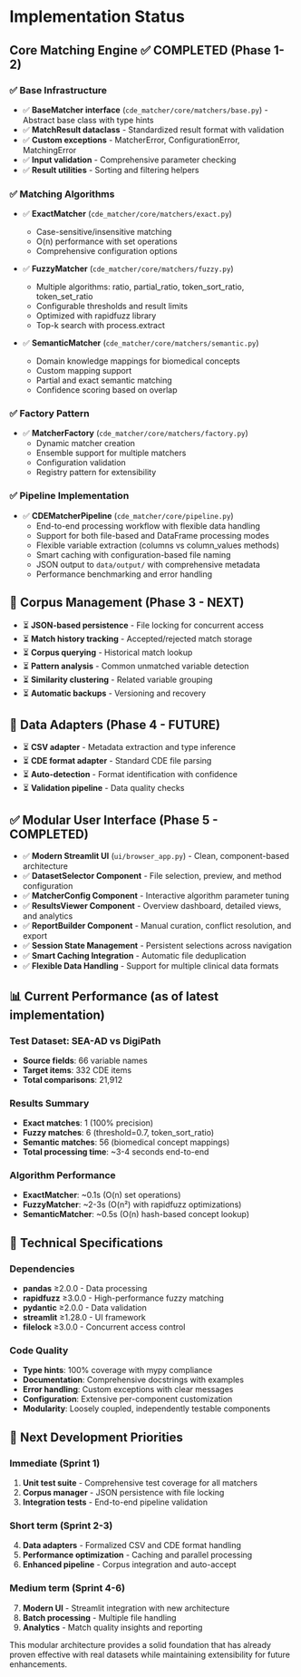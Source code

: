 # Implementation Status

## Core Matching Engine ✅ COMPLETED (Phase 1-2)

### ✅ Base Infrastructure
- ✅ **BaseMatcher interface** (`cde_matcher/core/matchers/base.py`) - Abstract base class with type hints
- ✅ **MatchResult dataclass** - Standardized result format with validation
- ✅ **Custom exceptions** - MatcherError, ConfigurationError, MatchingError
- ✅ **Input validation** - Comprehensive parameter checking
- ✅ **Result utilities** - Sorting and filtering helpers

### ✅ Matching Algorithms
- ✅ **ExactMatcher** (`cde_matcher/core/matchers/exact.py`)
  - Case-sensitive/insensitive matching
  - O(n) performance with set operations
  - Comprehensive configuration options

- ✅ **FuzzyMatcher** (`cde_matcher/core/matchers/fuzzy.py`)
  - Multiple algorithms: ratio, partial_ratio, token_sort_ratio, token_set_ratio
  - Configurable thresholds and result limits
  - Optimized with rapidfuzz library
  - Top-k search with process.extract

- ✅ **SemanticMatcher** (`cde_matcher/core/matchers/semantic.py`)
  - Domain knowledge mappings for biomedical concepts
  - Custom mapping support
  - Partial and exact semantic matching
  - Confidence scoring based on overlap

### ✅ Factory Pattern
- ✅ **MatcherFactory** (`cde_matcher/core/matchers/factory.py`)
  - Dynamic matcher creation
  - Ensemble support for multiple matchers
  - Configuration validation
  - Registry pattern for extensibility

### ✅ Pipeline Implementation
- ✅ **CDEMatcherPipeline** (`cde_matcher/core/pipeline.py`)
  - End-to-end processing workflow with flexible data handling
  - Support for both file-based and DataFrame processing modes
  - Flexible variable extraction (columns vs column_values methods)
  - Smart caching with configuration-based file naming
  - JSON output to `data/output/` with comprehensive metadata
  - Performance benchmarking and error handling

## 🚧 Corpus Management (Phase 3 - NEXT)
- ⏳ **JSON-based persistence** - File locking for concurrent access
- ⏳ **Match history tracking** - Accepted/rejected match storage
- ⏳ **Corpus querying** - Historical match lookup
- ⏳ **Pattern analysis** - Common unmatched variable detection
- ⏳ **Similarity clustering** - Related variable grouping
- ⏳ **Automatic backups** - Versioning and recovery

## 🚧 Data Adapters (Phase 4 - FUTURE)
- ⏳ **CSV adapter** - Metadata extraction and type inference
- ⏳ **CDE format adapter** - Standard CDE file parsing
- ⏳ **Auto-detection** - Format identification with confidence
- ⏳ **Validation pipeline** - Data quality checks

## ✅ Modular User Interface (Phase 5 - COMPLETED)
- ✅ **Modern Streamlit UI** (`ui/browser_app.py`) - Clean, component-based architecture
- ✅ **DatasetSelector Component** - File selection, preview, and method configuration
- ✅ **MatcherConfig Component** - Interactive algorithm parameter tuning
- ✅ **ResultsViewer Component** - Overview dashboard, detailed views, and analytics
- ✅ **ReportBuilder Component** - Manual curation, conflict resolution, and export
- ✅ **Session State Management** - Persistent selections across navigation
- ✅ **Smart Caching Integration** - Automatic file deduplication
- ✅ **Flexible Data Handling** - Support for multiple clinical data formats

## 📊 Current Performance (as of latest implementation)

### Test Dataset: SEA-AD vs DigiPath
- **Source fields**: 66 variable names
- **Target items**: 332 CDE items
- **Total comparisons**: 21,912

### Results Summary
- **Exact matches**: 1 (100% precision)
- **Fuzzy matches**: 6 (threshold=0.7, token_sort_ratio)
- **Semantic matches**: 56 (biomedical concept mappings)
- **Total processing time**: ~3-4 seconds end-to-end

### Algorithm Performance
- **ExactMatcher**: ~0.1s (O(n) set operations)
- **FuzzyMatcher**: ~2-3s (O(n²) with rapidfuzz optimizations)
- **SemanticMatcher**: ~0.5s (O(n) hash-based concept lookup)

## 🔧 Technical Specifications

### Dependencies
- **pandas** ≥2.0.0 - Data processing
- **rapidfuzz** ≥3.0.0 - High-performance fuzzy matching
- **pydantic** ≥2.0.0 - Data validation
- **streamlit** ≥1.28.0 - UI framework
- **filelock** ≥3.0.0 - Concurrent access control

### Code Quality
- **Type hints**: 100% coverage with mypy compliance
- **Documentation**: Comprehensive docstrings with examples
- **Error handling**: Custom exceptions with clear messages
- **Configuration**: Extensive per-component customization
- **Modularity**: Loosely coupled, independently testable components

## 🚀 Next Development Priorities

### Immediate (Sprint 1)
1. **Unit test suite** - Comprehensive test coverage for all matchers
2. **Corpus manager** - JSON persistence with file locking
3. **Integration tests** - End-to-end pipeline validation

### Short term (Sprint 2-3)
4. **Data adapters** - Formalized CSV and CDE format handling
5. **Performance optimization** - Caching and parallel processing
6. **Enhanced pipeline** - Corpus integration and auto-accept

### Medium term (Sprint 4-6)
7. **Modern UI** - Streamlit integration with new architecture
8. **Batch processing** - Multiple file handling
9. **Analytics** - Match quality insights and reporting

This modular architecture provides a solid foundation that has already proven effective with real datasets while maintaining extensibility for future enhancements.